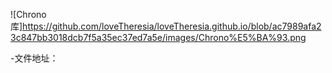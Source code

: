 ![Chrono库]https://github.com/loveTheresia/loveTheresia.github.io/blob/ac7989afa23c847bb3018dcb7f5a35ec37ed7a5e/images/Chrono%E5%BA%93.png

-文件地址：
